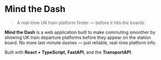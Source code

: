 # Mind the Dash

> A real-time UK train platform finder — before it hits the boards.

**Mind the Dash** is a web application built to make commuting smoother by showing UK train departure platforms before they appear on the station board. No more last-minute dashes — just reliable, real-time platform info.

Built with **React + TypeScript**, **FastAPI**, and the **TransportAPI**.